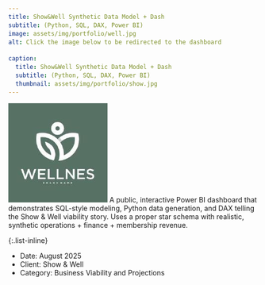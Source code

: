 ```yaml
---
title: Show&Well Synthetic Data Model + Dash
subtitle: (Python, SQL, DAX, Power BI)
image: assets/img/portfolio/well.jpg
alt: Click the image below to be redirected to the dashboard

caption:
  title: Show&Well Synthetic Data Model + Dash
  subtitle: (Python, SQL, DAX, Power BI) 
  thumbnail: assets/img/portfolio/show.jpg
---
```

[![Show&WellDashboard](assets/img/portfolio/well.jpg)](https://app.powerbi.com/view?r=eyJrIjoiMDE5MTliZjUtNGYxNC00YThkLTk0MjUtYjY4OTdmMmIzYzEzIiwidCI6IjE1YzJlYmM2LTFlYTctNDI2MS05N2Y2LTBiMmI4NDZmNzJlYiIsImMiOjN9&embedImagePlaceholder=true)
A public, interactive Power BI dashboard that demonstrates SQL-style modeling, Python data generation, and DAX telling the Show & Well viability story.
Uses a proper star schema with realistic, synthetic operations + finance + membership revenue.

{:.list-inline}
- Date: August 2025
- Client: Show & Well
- Category: Business Viability and Projections

